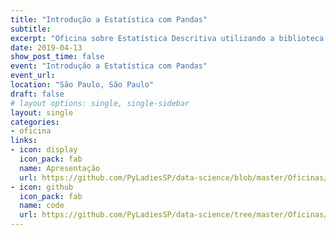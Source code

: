 ```yaml
---
title: "Introdução a Estatística com Pandas"
subtitle: 
excerpt: "Oficina sobre Estatística Descritiva utilizando a biblioteca Pandas da linguagem Python para a comunidade PyLadies São Paulo"
date: 2019-04-13
show_post_time: false
event: "Introdução a Estatística com Pandas"
event_url: 
location: "São Paulo, São Paulo"
draft: false
# layout options: single, single-sidebar
layout: single
categories:
- oficina
links:
- icon: display
  icon_pack: fab
  name: Apresentação
  url: https://github.com/PyLadiesSP/data-science/blob/master/Oficinas/oficina_introdu%C3%A7%C3%A3o_estatistica_pandas/Workshop%20Introdu%C3%A7%C3%A3o%20a%20Estat%C3%ADstica%20e%20Pandas%20Respostas.pdf
- icon: github
  icon_pack: fab
  name: code
  url: https://github.com/PyLadiesSP/data-science/tree/master/Oficinas/oficina_introdu%C3%A7%C3%A3o_estatistica_pandas
---
```


